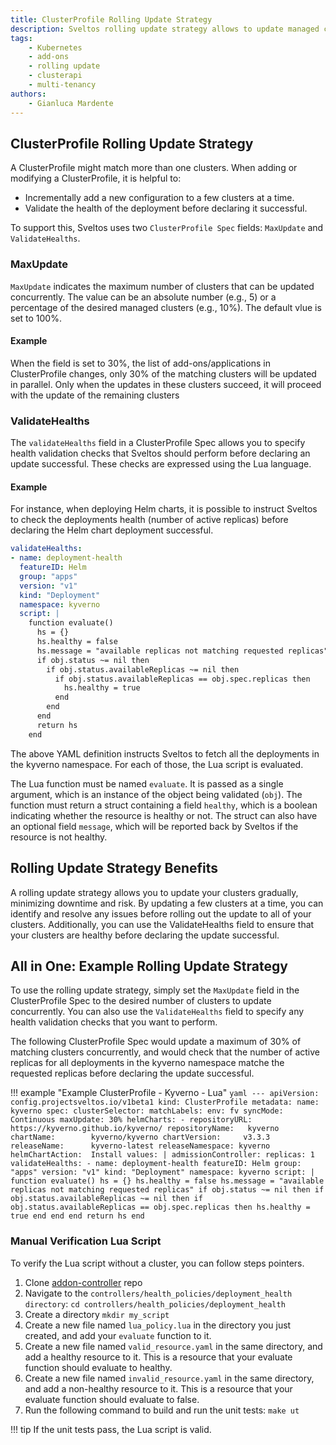 ```yaml
---
title: ClusterProfile Rolling Update Strategy
description: Sveltos rolling update strategy allows to update managed clusters gradually, minimizing downtime and risk.
tags:
    - Kubernetes
    - add-ons
    - rolling update
    - clusterapi
    - multi-tenancy
authors:
    - Gianluca Mardente
---
```


## ClusterProfile Rolling Update Strategy

A ClusterProfile might match more than one clusters. When adding or modifying a ClusterProfile, it is helpful to:

- Incrementally add a new configuration to a few clusters at a time.
- Validate the health of the deployment before declaring it successful.

To support this, Sveltos uses two `ClusterProfile Spec` fields: `MaxUpdate` and `ValidateHealths`.

### MaxUpdate

`MaxUpdate` indicates the maximum number of clusters that can be updated concurrently. The value can be an absolute number (e.g., 5) or a percentage of the desired managed clusters (e.g., 10%). The default vlue is set to 100%.

#### Example

When the field is set to 30%, the list of add-ons/applications in ClusterProfile changes, only 30% of the matching clusters will be updated in parallel. Only when the updates in these clusters succeed, it will proceed with the update of the remaining clusters

### ValidateHealths

The `validateHealths` field in a ClusterProfile Spec allows you to specify health validation checks that Sveltos should perform before declaring an update successful. These checks are expressed using the Lua language.

#### Example

For instance, when deploying Helm charts, it is possible to instruct Sveltos to check the deployments health (number of active replicas) before declaring the Helm chart deployment successful.

```yaml
validateHealths:
- name: deployment-health
  featureID: Helm
  group: "apps"
  version: "v1"
  kind: "Deployment"
  namespace: kyverno
  script: |
    function evaluate()
      hs = {}
      hs.healthy = false
      hs.message = "available replicas not matching requested replicas"
      if obj.status ~= nil then
        if obj.status.availableReplicas ~= nil then
          if obj.status.availableReplicas == obj.spec.replicas then
            hs.healthy = true
          end
        end
      end
      return hs
    end
```

The above YAML definition instructs Sveltos to fetch all the deployments in the kyverno namespace. For each of those, the Lua script is evaluated.

The Lua function must be named `evaluate`. It is passed as a single argument, which is an instance of the object being validated (`obj`). The function must return a struct containing a field `healthy`, which is a boolean indicating whether the resource is healthy or not. The struct can also have an optional field `message`, which will be reported back by Sveltos if the resource is not healthy.

## Rolling Update Strategy Benefits

A rolling update strategy allows you to update your clusters gradually, minimizing downtime and risk. By updating a few clusters at a time, you can identify and resolve any issues before rolling out the update to all of your clusters. Additionally, you can use the ValidateHealths field to ensure that your clusters are healthy before declaring the update successful.

## All in One: Example Rolling Update Strategy

To use the rolling update strategy, simply set the `MaxUpdate` field in the ClusterProfile Spec to the desired number of clusters to update concurrently. You can also use the `ValidateHealths` field to specify any health validation checks that you want to perform.

The following ClusterProfile Spec would update a maximum of 30% of matching clusters concurrently, and would check that the number of active replicas for all deployments in the kyverno namespace matche the requested replicas before declaring the update successful.

!!! example "Example ClusterProfile - Kyverno - Lua"
    ```yaml
    ---
    apiVersion: config.projectsveltos.io/v1beta1
    kind: ClusterProfile
    metadata:
      name: kyverno
    spec:
      clusterSelector:
        matchLabels:
          env: fv
      syncMode: Continuous
      maxUpdate: 30%
      helmCharts:
      - repositoryURL:    https://kyverno.github.io/kyverno/
        repositoryName:   kyverno
        chartName:        kyverno/kyverno
        chartVersion:     v3.3.3
        releaseName:      kyverno-latest
        releaseNamespace: kyverno
        helmChartAction:  Install
        values: |
          admissionController:
            replicas: 1
      validateHealths:
      - name: deployment-health
        featureID: Helm
        group: "apps"
        version: "v1"
        kind: "Deployment"
        namespace: kyverno
        script: |
          function evaluate()
            hs = {}
            hs.healthy = false
            hs.message = "available replicas not matching requested replicas"
            if obj.status ~= nil then
              if obj.status.availableReplicas ~= nil then
                if obj.status.availableReplicas == obj.spec.replicas then
                  hs.healthy = true
                end
              end
            end
            return hs
          end
    ```

### Manual Verification Lua Script

To verify the Lua script without a cluster, you can follow steps pointers.

1. Clone [addon-controller](https://github.com/projectsveltos/addon-controller) repo
2. Navigate to the `controllers/health_policies/deployment_health directory`: ```cd controllers/health_policies/deployment_health```
3. Create a directory ```mkdir my_script```
4. Create a new file named `lua_policy.lua` in the directory you just created, and add your `evaluate` function to it.
5. Create a new file named `valid_resource.yaml` in the same directory, and add a healthy resource to it. This is a resource that your evaluate function should evaluate to healthy.
6. Create a new file named `invalid_resource.yaml` in the same directory, and add a non-healthy resource to it. This is a resource that your evaluate function should evaluate to false.
7. Run the following command to build and run the unit tests: ```make ut```

!!! tip
    If the unit tests pass, the Lua script is valid.
